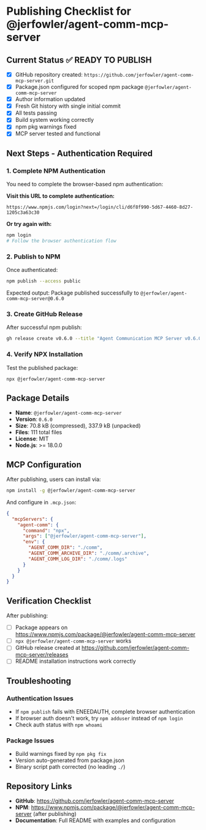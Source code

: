 # Publishing Checklist for @jerfowler/agent-comm-mcp-server

## Current Status ✅ READY TO PUBLISH
- [x] GitHub repository created: `https://github.com/jerfowler/agent-comm-mcp-server.git`
- [x] Package.json configured for scoped npm package `@jerfowler/agent-comm-mcp-server`
- [x] Author information updated
- [x] Fresh Git history with single initial commit
- [x] All tests passing
- [x] Build system working correctly
- [x] npm pkg warnings fixed
- [x] MCP server tested and functional

## Next Steps - Authentication Required

### 1. Complete NPM Authentication
You need to complete the browser-based npm authentication:

**Visit this URL to complete authentication:**
```
https://www.npmjs.com/login?next=/login/cli/d6f8f990-5d67-4460-8d27-1205c3a63c30
```

**Or try again with:**
```bash
npm login
# Follow the browser authentication flow
```

### 2. Publish to NPM
Once authenticated:
```bash
npm publish --access public
```

Expected output: Package published successfully to `@jerfowler/agent-comm-mcp-server@0.6.0`

### 3. Create GitHub Release
After successful npm publish:
```bash
gh release create v0.6.0 --title "Agent Communication MCP Server v0.6.0" --notes "Enhanced release with specialized agent templates and improved documentation for MCP server development."
```

### 4. Verify NPX Installation
Test the published package:
```bash
npx @jerfowler/agent-comm-mcp-server
```

## Package Details
- **Name**: `@jerfowler/agent-comm-mcp-server`  
- **Version**: `0.6.0`
- **Size**: 70.8 kB (compressed), 337.9 kB (unpacked)
- **Files**: 111 total files
- **License**: MIT
- **Node.js**: >= 18.0.0

## MCP Configuration
After publishing, users can install via:

```bash
npm install -g @jerfowler/agent-comm-mcp-server
```

And configure in `.mcp.json`:
```json
{
  "mcpServers": {
    "agent-comm": {
      "command": "npx",
      "args": ["@jerfowler/agent-comm-mcp-server"],
      "env": {
        "AGENT_COMM_DIR": "./comm",
        "AGENT_COMM_ARCHIVE_DIR": "./comm/.archive",
        "AGENT_COMM_LOG_DIR": "./comm/.logs"
      }
    }
  }
}
```

## Verification Checklist
After publishing:
- [ ] Package appears on https://www.npmjs.com/package/@jerfowler/agent-comm-mcp-server
- [ ] `npx @jerfowler/agent-comm-mcp-server` works
- [ ] GitHub release created at https://github.com/jerfowler/agent-comm-mcp-server/releases
- [ ] README installation instructions work correctly

## Troubleshooting

### Authentication Issues
- If `npm publish` fails with ENEEDAUTH, complete browser authentication
- If browser auth doesn't work, try `npm adduser` instead of `npm login`
- Check auth status with `npm whoami`

### Package Issues  
- Build warnings fixed by `npm pkg fix`
- Version auto-generated from package.json
- Binary script path corrected (no leading `./`)

## Repository Links
- **GitHub**: https://github.com/jerfowler/agent-comm-mcp-server
- **NPM**: https://www.npmjs.com/package/@jerfowler/agent-comm-mcp-server (after publishing)
- **Documentation**: Full README with examples and configuration